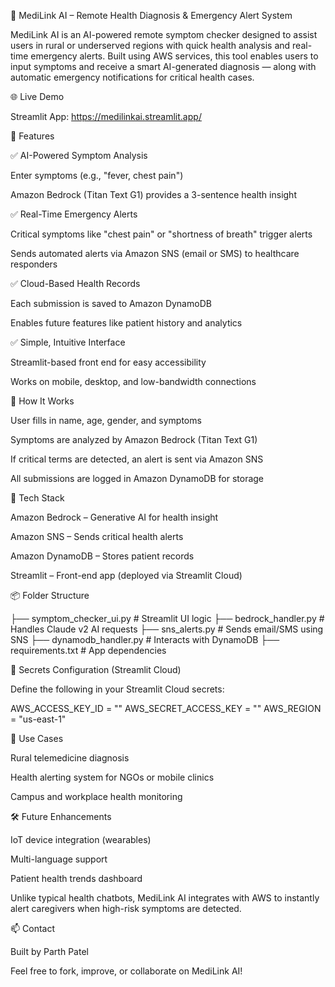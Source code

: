 🤖 MediLink AI – Remote Health Diagnosis & Emergency Alert System

MediLink AI is an AI-powered remote symptom checker designed to assist users in rural or underserved regions with quick health analysis and real-time emergency alerts. Built using AWS services, this tool enables users to input symptoms and receive a smart AI-generated diagnosis — along with automatic emergency notifications for critical health cases.

🌐 Live Demo

Streamlit App: https://medilinkai.streamlit.app/

🚀 Features

✅ AI-Powered Symptom Analysis

Enter symptoms (e.g., "fever, chest pain")

Amazon Bedrock (Titan Text G1) provides a 3-sentence health insight

✅ Real-Time Emergency Alerts

Critical symptoms like "chest pain" or "shortness of breath" trigger alerts

Sends automated alerts via Amazon SNS (email or SMS) to healthcare responders

✅ Cloud-Based Health Records

Each submission is saved to Amazon DynamoDB

Enables future features like patient history and analytics

✅ Simple, Intuitive Interface

Streamlit-based front end for easy accessibility

Works on mobile, desktop, and low-bandwidth connections

🧠 How It Works

User fills in name, age, gender, and symptoms

Symptoms are analyzed by Amazon Bedrock (Titan Text G1)

If critical terms are detected, an alert is sent via Amazon SNS

All submissions are logged in Amazon DynamoDB for storage

🔧 Tech Stack

Amazon Bedrock – Generative AI for health insight

Amazon SNS – Sends critical health alerts

Amazon DynamoDB – Stores patient records

Streamlit – Front-end app (deployed via Streamlit Cloud)

📦 Folder Structure

├── symptom_checker_ui.py     # Streamlit UI logic
├── bedrock_handler.py        # Handles Claude v2 AI requests
├── sns_alerts.py             # Sends email/SMS using SNS
├── dynamodb_handler.py       # Interacts with DynamoDB
├── requirements.txt          # App dependencies

🔐 Secrets Configuration (Streamlit Cloud)

Define the following in your Streamlit Cloud secrets:

AWS_ACCESS_KEY_ID = "<your-access-key-id>"
AWS_SECRET_ACCESS_KEY = "<your-secret-access-key>"
AWS_REGION = "us-east-1"

📍 Use Cases

Rural telemedicine diagnosis

Health alerting system for NGOs or mobile clinics

Campus and workplace health monitoring

🛠 Future Enhancements

IoT device integration (wearables)

Multi-language support

Patient health trends dashboard

Unlike typical health chatbots, MediLink AI integrates with AWS to instantly alert caregivers when high-risk symptoms are detected.

📫 Contact

Built by Parth Patel

Feel free to fork, improve, or collaborate on MediLink AI!

